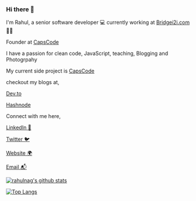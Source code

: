 ### Hi there 👋

I'm Rahul, a senior software developer 💻 currently working at [Bridgei2i.com](https://Bridgei2i.com) 🍲🥡

Founder at [CapsCode](https://capscode.in)

I have a passion for clean code, JavaScript, teaching, Blogging and Photogrpahy

My current side project is [CapsCode](https://capscode.in)

checkout my blogs at,

[Dev.to](https://dev.to/capscode)

[Hashnode](https://hashnode.com/@capscode)




Connect with me here,

[LinkedIn 💼](https://linkedin.com/in/rahulnag)

[Twitter 🐦](https://twitter.com/iamrahulnag)

[Website 🌍](https://capscode.in/)

[Email 📬](mailto:mr.rahulnag67@gmail.com)


[![rahulnag's github stats](https://github-readme-stats.vercel.app/api?username=rahulnag&show_icons=true&theme=radical)](https://github.com/rahulnag/)

[![Top Langs](https://github-readme-stats.vercel.app/api/top-langs/?username=rahulnag&layout=demo)](https://github.com/anuraghazra/github-readme-stats)
